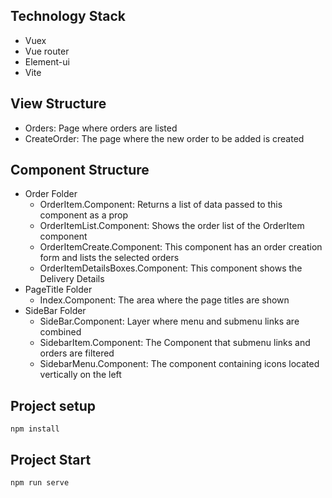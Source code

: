 
## Technology Stack

- Vuex
- Vue router
- Element-ui
- Vite

## View Structure

- Orders: Page where orders are listed
- CreateOrder: The page where the new order to be added is created

## Component Structure

- Order Folder  
    - OrderItem.Component: Returns a list of data passed to this component as a prop
    - OrderItemList.Component: Shows the order list of the OrderItem component
    - OrderItemCreate.Component: This component has an order creation form and lists the selected orders
    - OrderItemDetailsBoxes.Component: This component shows the Delivery Details
- PageTitle Folder
    - Index.Component: The area where the page titles are shown
- SideBar Folder
    - SideBar.Component: Layer where menu and submenu links are combined
    - SidebarItem.Component: The Component that submenu links and orders are filtered
    - SidebarMenu.Component: The component containing icons located vertically on the left


## Project setup

```
npm install
```

## Project Start

```
npm run serve
```
